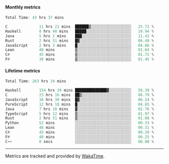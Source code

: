 #### Monthly metrics
<!--START_SECTION:wakamonthly-->

```asm
Total Time: 43 hrs 37 mins

C              11 hrs 21 mins  ██████▒░░░░░░░░░░░░░░░░░░   25.72 %
Haskell        8 hrs 48 mins   █████░░░░░░░░░░░░░░░░░░░░   19.94 %
Java           5 hrs 2 mins    ███░░░░░░░░░░░░░░░░░░░░░░   11.42 %
Rust           2 hrs 51 mins   █▓░░░░░░░░░░░░░░░░░░░░░░░   06.49 %
JavaScript     2 hrs 3 mins    █░░░░░░░░░░░░░░░░░░░░░░░░   04.66 %
Lean           48 mins         ▒░░░░░░░░░░░░░░░░░░░░░░░░   01.84 %
C#             45 mins         ▒░░░░░░░░░░░░░░░░░░░░░░░░   01.72 %
F#             38 mins         ▒░░░░░░░░░░░░░░░░░░░░░░░░   01.45 %
```

<!--END_SECTION:wakamonthly-->
#### Lifetime metrics
<!--START_SECTION:wakalifetime-->

```asm
Total Time: 263 hrs 34 mins

Haskell        154 hrs 34 mins ██████████████▓░░░░░░░░░░   58.39 %
C              23 hrs 16 mins  ██▒░░░░░░░░░░░░░░░░░░░░░░   08.79 %
JavaScript     16 hrs 30 mins  █▓░░░░░░░░░░░░░░░░░░░░░░░   06.24 %
PureScript     12 hrs 18 mins  █░░░░░░░░░░░░░░░░░░░░░░░░   04.65 %
Java           7 hrs 18 mins   ▓░░░░░░░░░░░░░░░░░░░░░░░░   02.76 %
TypeScript     5 hrs 12 mins   ▒░░░░░░░░░░░░░░░░░░░░░░░░   01.97 %
Rust           2 hrs 51 mins   ▒░░░░░░░░░░░░░░░░░░░░░░░░   01.08 %
Python         52 mins         ░░░░░░░░░░░░░░░░░░░░░░░░░   00.33 %
Lean           48 mins         ░░░░░░░░░░░░░░░░░░░░░░░░░   00.31 %
C#             45 mins         ░░░░░░░░░░░░░░░░░░░░░░░░░   00.29 %
F#             40 mins         ░░░░░░░░░░░░░░░░░░░░░░░░░   00.25 %
C++            0 secs          ░░░░░░░░░░░░░░░░░░░░░░░░░   00.00 %
```

<!--END_SECTION:wakalifetime-->

---

Metrics are tracked and provided by [WakaTime](https://github.com/athul/waka-readme).
